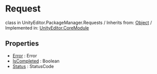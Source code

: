 # Request
class in UnityEditor.PackageManager.Requests
 / Inherits from: <a href="https://docs.unity3d.com/6000.0/Documentation/ScriptReference/Object.html">Object</a> / Implemented in: <a href="https://docs.unity3d.com/6000.0/Documentation/ScriptReference/UnityEditor.CoreModule.html">UnityEditor.CoreModule</a>
## Properties
- <a href="https://docs.unity3d.com/6000.0/Documentation/ScriptReference/Request-Error.html">Error</a> : Error
- <a href="https://docs.unity3d.com/6000.0/Documentation/ScriptReference/Request-IsCompleted.html">IsCompleted</a> : Boolean
- <a href="https://docs.unity3d.com/6000.0/Documentation/ScriptReference/Request-Status.html">Status</a> : StatusCode
